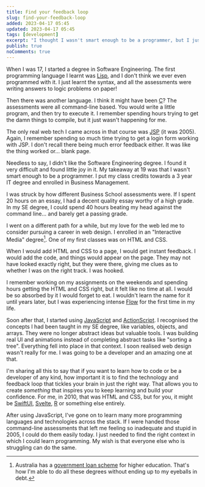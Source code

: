 ```yaml
---
title: Find your feedback loop
slug: find-your-feedback-loop
added: 2023-04-17 05:45
updated: 2023-04-17 05:45
tags: [development]
excerpt: "I thought I wasn't smart enough to be a programmer, but I just hadn't found the right languages yet."
publish: true
noComments: true
---
```


When I was 17, I started a degree in Software Engineering. The first programming language I learnt was [Lisp](https://en.wikipedia.org/wiki/Lisp_(programming_language)), and I don't think we ever even programmed with it. I just learnt the syntax, and all the assessments were writing answers to logic problems on paper! 

Then there was another language. I think it might have been [C](https://en.wikipedia.org/wiki/C_(programming_language))? The assessments were all command-line based. You would write a little program, and then try to execute it. I remember spending hours trying to get the damn things to compile, but it just wasn't happening for me.

The only real web tech I came across in that course was [JSP](https://en.wikipedia.org/wiki/Jakarta_Server_Pages) (it was 2005). Again, I remember spending so much time trying to get a login form working with JSP. I don't recall there being much error feedback either. It was like the thing worked or... blank page.

Needless to say, I didn't like the Software Engineering degree. I found it very difficult and found little joy in it. My takeaway at 19 was that I wasn't smart enough to be a programmer. I put my class credits towards a 3 year IT degree and enrolled in Business Management. 

I was struck by how different Business School assessments were. If I spent 20 hours on an essay, I had a decent quality essay worthy of a high grade. In my SE degree, I could spend 40 hours beating my head against the command line... and barely get a passing grade.

I went on a different path for a while, but my love for the web led me to consider pursuing a career in web design. I enrolled in an "Interactive Media" degree[^1]. One of my first classes was on HTML and CSS. 

When I would add HTML and CSS to a page, I would get instant feedback. I would add the code, and things would appear on the page. They may not have looked exactly right, but they were there, giving me clues as to whether I was on the right track. I was hooked.

I remember working on my assignments on the weekends and spending hours getting the HTML and CSS right, but it felt like no time at all. I would be so absorbed by it I would forget to eat. I wouldn't learn the name for it until years later, but I was experiencing intense [Flow](https://en.wikipedia.org/wiki/Flow_(psychology)) for the first time in my life.

Soon after that, I started using [JavaScript](https://en.wikipedia.org/wiki/JavaScript) and [ActionScript](https://en.wikipedia.org/wiki/ActionScript). I recognised the concepts I had been taught in my SE degree, like variables, objects, and arrays. They were no longer abstract ideas but valuable tools. I was building real UI and animations instead of completing abstract tasks like "sorting a tree". Everything fell into place in that context. I soon realised web design wasn't really for me. I was going to be a developer and an amazing one at that.

I'm sharing all this to say that if you want to learn how to code or be a developer of any kind, how important it is to find the technology and feedback loop that tickles your brain in just the right way. That allows you to create *something* that inspires you to keep learning and build your confidence. For me, in 2010, that was HTML and CSS, but for you, it might be [SwiftUI](https://developer.apple.com/xcode/swiftui/), [Svelte](https://svelte.dev/), [R](https://en.wikipedia.org/wiki/R_(programming_language)) or something else entirely. 

After using JavaScript, I've gone on to learn many more programming languages and technologies across the stack. If I were handed those command-line assessments that left me feeling so inadequate and stupid in 2005, I could do them easily today. I just needed to find the right context in which I could learn programming. My wish is that everyone else who is struggling can do the same.

[^1]: Australia has a [government loan scheme](https://www.education.gov.au/higher-education-loan-program) for higher education. That's how I'm able to do all these degrees without ending up to my eyeballs in debt.